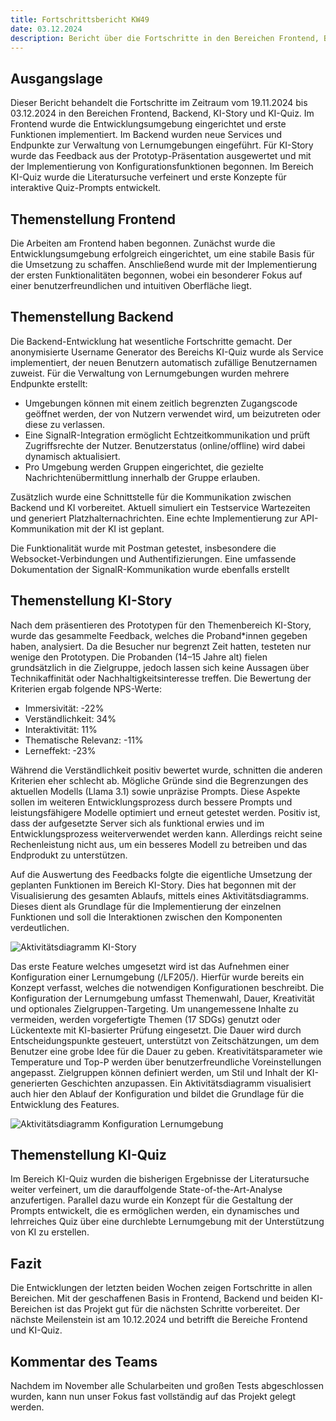 ```yaml
---
title: Fortschrittsbericht KW49
date: 03.12.2024
description: Bericht über die Fortschritte in den Bereichen Frontend, Backend, KI-Story und KI-Quiz für die Kalenderwoche 49, einschließlich der Erstellung von Konzepten für die Bereiche KI-Story und KI-Quiz, der Implementierung von neuen Backend-Funktionen und der Entwicklung des Frontends.
---
```

## Ausgangslage

Dieser Bericht behandelt die Fortschritte im Zeitraum vom 19.11.2024 bis 03.12.2024 in den Bereichen Frontend, Backend, KI-Story und KI-Quiz. Im Frontend wurde die Entwicklungsumgebung eingerichtet und erste Funktionen implementiert. Im Backend wurden neue Services und Endpunkte zur Verwaltung von Lernumgebungen eingeführt. Für KI-Story wurde das Feedback aus der Prototyp-Präsentation ausgewertet und mit der Implementierung von Konfigurationsfunktionen begonnen. Im Bereich KI-Quiz wurde die Literatursuche verfeinert und erste Konzepte für interaktive Quiz-Prompts entwickelt.

## Themenstellung Frontend

Die Arbeiten am Frontend haben begonnen. Zunächst wurde die Entwicklungsumgebung erfolgreich eingerichtet, um eine stabile Basis für die Umsetzung zu schaffen. Anschließend wurde mit der Implementierung der ersten Funktionalitäten begonnen, wobei ein besonderer Fokus auf einer benutzerfreundlichen und intuitiven Oberfläche liegt.

## Themenstellung Backend

Die Backend-Entwicklung hat wesentliche Fortschritte gemacht. Der anonymisierte Username Generator des Bereichs KI-Quiz wurde als Service implementiert, der neuen Benutzern automatisch zufällige Benutzernamen zuweist. Für die Verwaltung von Lernumgebungen wurden mehrere Endpunkte erstellt:

- Umgebungen können mit einem zeitlich begrenzten Zugangscode geöffnet werden, der von Nutzern verwendet wird, um beizutreten oder diese zu verlassen.
- Eine SignalR-Integration ermöglicht Echtzeitkommunikation und prüft Zugriffsrechte der Nutzer. Benutzerstatus (online/offline) wird dabei dynamisch aktualisiert.
- Pro Umgebung werden Gruppen eingerichtet, die gezielte Nachrichtenübermittlung innerhalb der Gruppe erlauben.

Zusätzlich wurde eine Schnittstelle für die Kommunikation zwischen Backend und KI vorbereitet. Aktuell simuliert ein Testservice Wartezeiten und generiert Platzhalternachrichten. Eine echte Implementierung zur API-Kommunikation mit der KI ist geplant.

Die Funktionalität wurde mit Postman getestet, insbesondere die Websocket-Verbindungen und Authentifizierungen. Eine umfassende Dokumentation der SignalR-Kommunikation wurde ebenfalls erstellt

## Themenstellung KI-Story

Nach dem präsentieren des Prototypen für den Themenbereich KI-Story, wurde das gesammelte Feedback, welches die Proband*innen gegeben haben, analysiert. Da die Besucher nur begrenzt Zeit hatten, testeten nur wenige den Prototypen. Die Probanden (14–15 Jahre alt) fielen grundsätzlich in die Zielgruppe, jedoch lassen sich keine Aussagen über Technikaffinität oder Nachhaltigkeitsinteresse treffen. Die Bewertung der Kriterien ergab folgende NPS-Werte:

- Immersivität: -22%
- Verständlichkeit: 34%
- Interaktivität: 11%
- Thematische Relevanz: -11%
- Lerneffekt: -23%

Während die Verständlichkeit positiv bewertet wurde, schnitten die anderen Kriterien eher schlecht ab. Mögliche Gründe sind die Begrenzungen des aktuellen Modells (Llama 3.1) sowie unpräzise Prompts. Diese Aspekte sollen im weiteren Entwicklungsprozess durch bessere Prompts und leistungsfähigere Modelle optimiert und erneut getestet werden. Positiv ist, dass der aufgesetzte Server sich als funktional erwies und im Entwicklungsprozess weiterverwendet werden kann. Allerdings reicht seine Rechenleistung nicht aus, um ein besseres Modell zu betreiben und das Endprodukt zu unterstützen.

Auf die Auswertung des Feedbacks folgte die eigentliche Umsetzung der geplanten Funktionen im Bereich KI-Story. Dies hat begonnen mit der Visualisierung des gesamten Ablaufs, mittels eines Aktivitätsdiagramms. Dieses dient als Grundlage für die Implementierung der einzelnen Funktionen und soll die Interaktionen zwischen den Komponenten verdeutlichen.

![Aktivitätsdiagramm KI-Story](img/kw49/Activity_Diagram_KI-Story.png)

Das erste Feature welches umgesetzt wird ist das Aufnehmen einer Konfiguration einer Lernumgebung (/LF205/). Hierfür wurde bereits ein Konzept verfasst, welches die notwendigen Konfigurationen beschreibt. Die Konfiguration der Lernumgebung umfasst Themenwahl, Dauer, Kreativität und optionales Zielgruppen-Targeting. Um unangemessene Inhalte zu vermeiden, werden vorgefertigte Themen (17 SDGs) genutzt oder Lückentexte mit KI-basierter Prüfung eingesetzt. Die Dauer wird durch Entscheidungspunkte gesteuert, unterstützt von Zeitschätzungen, um dem Benutzer eine grobe Idee für die Dauer zu geben. Kreativitätsparameter wie Temperature und Top-P werden über benutzerfreundliche Voreinstellungen angepasst. Zielgruppen können definiert werden, um Stil und Inhalt der KI-generierten Geschichten anzupassen. Ein Aktivitätsdiagramm visualisiert auch hier den Ablauf der Konfiguration und bildet die Grundlage für die Entwicklung des Features.

![Aktivitätsdiagramm Konfiguration Lernumgebung](img/kw49/Activity_Diagram_LF205_Konfiguration_aufnehmen.png)

## Themenstellung KI-Quiz

Im Bereich KI-Quiz wurden die bisherigen Ergebnisse der Literatursuche weiter verfeinert, um die darauffolgende State-of-the-Art-Analyse anzufertigen. Parallel dazu wurde ein Konzept für die Gestaltung der Prompts entwickelt, die es ermöglichen werden, ein dynamisches und lehrreiches Quiz über eine durchlebte Lernumgebung mit der Unterstützung von KI zu erstellen.

## Fazit

Die Entwicklungen der letzten beiden Wochen zeigen Fortschritte in allen Bereichen. Mit der geschaffenen Basis in Frontend, Backend und beiden KI-Bereichen ist das Projekt gut für die nächsten Schritte vorbereitet. Der nächste Meilenstein ist am 10.12.2024 und betrifft die Bereiche Frontend und KI-Quiz.

## Kommentar des  Teams

Nachdem im November alle Schularbeiten und großen Tests abgeschlossen wurden, kann nun unser Fokus fast vollständig auf das Projekt gelegt werden.